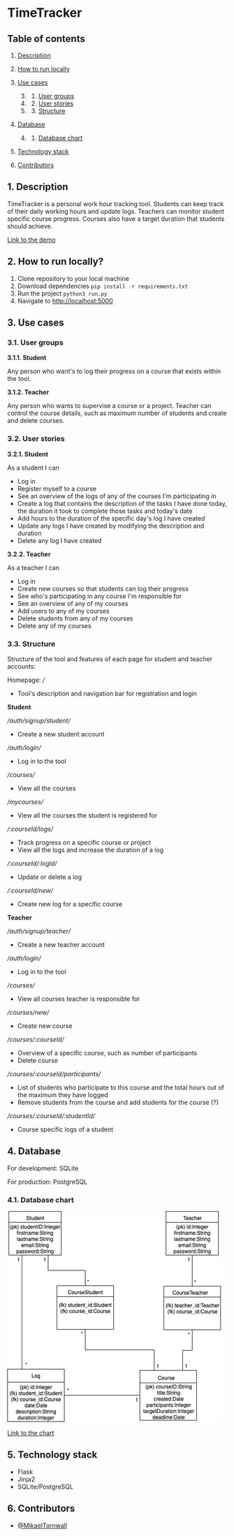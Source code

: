 # TimeTracker

## Table of contents

1. [Description](#description)
2. [How to run locally](#howtorun)
3. [Use cases](#usecases)  

    3. 1. [User groups](#usergroups)
    3. 2. [User stories](#userstories)
    3. 3. [Structure](#structure)

4. [Database](#database)

    4. 1. [Database chart](#chart)

5. [Technology stack](#techstack)
6. [Contributors](#contributors)

<a name="description"></a>
## 1. Description

TimeTracker is a personal work hour tracking tool. Students can keep track of their daily working hours and update logs. Teachers can monitor student specific course progress. Courses also have a target duration that students should achieve.

[Link to the demo](https://tsoha-timetracker.herokuapp.com/)

<a name="howtorun"></a>
## 2. How to run locally?

1. Clone repository to your local machine
2. Download dependencies `pip install -r requirements.txt`
3. Run the project `python3 run.py`
4. Navigate to [http://localhost:5000](http://localhost:5000)

<a name="usecases"></a>
## 3. Use cases

<a name="usergroups"></a>
### 3.1. User groups

__3.1.1. Student__

Any person who want's to log their progress on a course that exists within the tool.

__3.1.2. Teacher__

Any person who wants to supervise a course or a project. Teacher can control the course details, such as maximum number of students and create and delete courses.

<a name="userstories"></a>
### 3.2. User stories

__3.2.1. Student__

As a student I can
 - Log in
 - Register myself to a course
 - See an overview of the logs of any of the courses I'm participating in
 - Create a log that contains the description of the tasks I have done today, the duration it took to complete those tasks and today's date
 - Add hours to the duration of the specific day's log I have created
 - Update any logs I have created by modifying the description and duration
 - Delete any log I have created


__3.2.2. Teacher__

 As a teacher I can
  - Log in
  - Create new courses so that students can log their progress
  - See who's participating in any course I'm responsible for
  - See an overview of any of my courses
  - Add users to any of my courses
  - Delete students from any of my courses
  - Delete any of my courses

<a name="structure"></a>
### 3.3. Structure

Structure of the tool and features of each page for student and teacher accounts:

Homepage: _/_
- Tool's description and navigation bar for registration and login

__Student__

_/auth/signup/student/_
- Create a new student account

_/auth/login/_
- Log in to the tool

_/courses/_
- View all the courses

_/mycourses/_
- View all the courses the student is registered for

_/:courseId/logs/_
- Track progress on a specific course or project
- View all the logs and increase the duration of a log

_/:courseId/:logId/_
- Update or delete a log

_/:courseId/new/_
- Create new log for a specific course


__Teacher__

_/auth/signup/teacher/_
- Create a new teacher account

_/auth/login/_
- Log in to the tool

_/courses/_
- View all courses teacher is responsible for

_/courses/new/_
- Create new course

_/courses/:courseId/_
- Overview of a specific course, such as number of participants
- Delete course

_/courses/:courseId/participants/_
- List of students who participate to this course and the total hours out of the maximum they have logged
- Remove students from the course and add students for the course (?)

_/courses/:courseId/:studentId/_
- Course specific logs of a student

<a name="database"></a>
## 4. Database

For development: SQLite

For production: PostgreSQL

<a name="chart"></a>
### 4.1. Database chart

![database chart](https://github.com/MikaelTornwall/timetracker/blob/master/documentation/timetracker.png)

[Link to the chart](https://drive.google.com/file/d/176zQnYk9ukeFViq_n_RI6qthSVZ2TaM1/view?usp=sharing)

<a name="techstack"></a>
## 5. Technology stack

* Flask
* Jinja2
* SQLite/PostgreSQL

<a name="contributors"></a>
## 6. Contributors

* [@MikaelTornwall](https://github.com/MikaelTornwall/)
